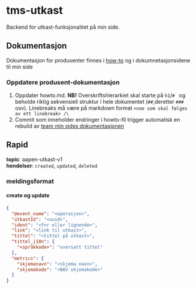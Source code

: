 # tms-utkast

Backend for utkast-funksjonalitet på min side.

## Dokumentasjon

Dokumentasjon for produsenter finnes i [how-to](/howto.md) og i dokumnetasjonsidene til min side

### Oppdatere produsent-dokumentasjon

1. Oppdater howto.md. 
   **NB!** Overskriftshierarkiet skal starte på `h1`/`# ` og beholde riktig sekvensiell struktur i
   hele dokumentet (`##`,deretter `###` osv). Linebreaks må være på markdown format `<noe som skal følges av ett linebreak> /\`
2. Commit som inneholder endringer i howto-fil trigger automatisk en rebuild av [team min sides dokumentasjonen](https://github.com/navikt/tms-dokumentasjon)

## Rapid

**topic**: aapen-utkast-v1 \
**hendelser**: `created`, `updated`, `deleted`

### meldingsformat

#### create og update

```json
{
  "@event_name": "<operasjon>",
  "utkastId": "<uuid>",
  "ident": "<fnr eller lignende>",
  "link": "<link til utkast>",
  "tittel": "<tittel på utkast>",
  "tittel_i18n": {
    "<språkkode>": "oversatt tittel"
  },
  "metrics": {
    "skjemanavn": "<skjema navn>",
    "skjemakode": "<NAV skjemakode>"
  }
}
```

